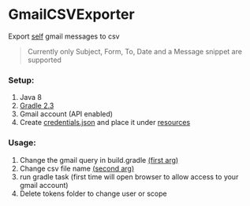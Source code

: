 # GmailCSVExporter
Export [self](https://github.com/yaronshemesh/GmailCSVExporter/blob/master/src/main/java/GmailMessageToCsv.java#L58) gmail messages to csv
>Currently only Subject, Form, To, Date and a Message snippet are supported

### Setup:
1. Java 8
2. [Gradle 2.3](https://gradle.org/install/)
3. Gmail account (API enabled)
4. Create [credentials.json](https://console.developers.google.com/apis/credentials) and place it under [resources](https://github.com/yaronshemesh/GmailCSVExporter/blob/master/src/main/resources/credentials.json)

### Usage:
1. Change the gmail query in build.gradle [(first arg)](https://github.com/yaronshemesh/GmailCSVExporter/blob/master/build.gradle#L20)
2. Change csv file name [(second arg)](https://github.com/yaronshemesh/GmailCSVExporter/blob/master/build.gradle#L20)
3. run gradle task (first time will open browser to allow access to your gmail account)
4. Delete tokens folder to change user or scope
